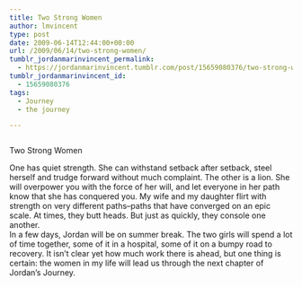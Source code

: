 ```yaml
---
title: Two Strong Women
author: lmvincent
type: post
date: 2009-06-14T12:44:00+00:00
url: /2009/06/14/two-strong-women/
tumblr_jordanmarinvincent_permalink:
  - https://jordanmarinvincent.tumblr.com/post/15659080376/two-strong-women
tumblr_jordanmarinvincent_id:
  - 15659080376
tags:
  - Journey
  - the journey

---
```

<a href="https://www.flickr.com/photos/larryvincent/3626542744/" title="photo sharing" target="_blank" rel="noopener"><img src="https://farm3.static.flickr.com/2441/3626542744_3e03b1ff12_m.jpg" alt="" /></a>

Two Strong Women

One has quiet strength. She can withstand setback after setback, steel herself and trudge forward without much complaint. The other is a lion. She will overpower you with the force of her will, and let everyone in her path know that she has conquered you. My wife and my daughter flirt with strength on very different paths&ndash;paths that have converged on an epic scale. At times, they butt heads. But just as quickly, they console one another.  
In a few days, Jordan will be on summer break. The two girls will spend a lot of time together, some of it in a hospital, some of it on a bumpy road to recovery. It isn&rsquo;t clear yet how much work there is ahead, but one thing is certain: the women in my life will lead us through the next chapter of Jordan&rsquo;s Journey.

<div class="blogger-post-footer">
  <img loading="lazy" width="1" height="1" src="https://blogger.googleusercontent.com/tracker/9039099668816362935-2011241069773710984?l=jordansjourney2.blogspot.com" alt="" />
</div>